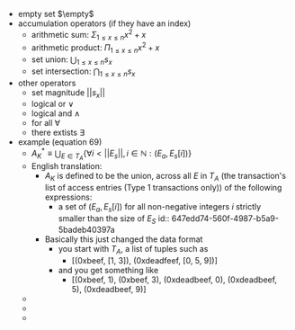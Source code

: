 - empty set $\empty$
- accumulation operators (if they have an index)
	- arithmetic sum: $\Sigma_{1\leq x \leq n} x^2+x$
	- arithmetic product: $\Pi_{1\leq x \leq n} x^2+x$
	- set union: $\bigcup_{1\leq x \leq n} s_x$
	- set intersection: $\bigcap_{1\leq x \leq n} s_x$
- other operators
	- set magnitude $\vert \vert s_x \vert \vert$
	- logical or $\lor$
	- logical and $\land$
	- for all $\forall$
	- there extists $\exists$
- example (equation 69)
	- $A_K^{*} \equiv \bigcup_{E \in T_A} \{ \forall i < \vert \vert E_s \vert \vert, i \in \mathbb{N}: (E_a, E_s[i]) \}$
	- English translation:
		- $A_K$ is defined to be the union, across all $E$ in $T_A$ (the transaction's list of access entries (Type 1 transactions only)) of the following expressions:
			- a set of $(E_a, E_s[i])$ for all non-negative integers $i$ strictly smaller than the size of $E_S$
			  id:: 647edd74-560f-4987-b5a9-5badeb40397a
		- Basically this just changed the data format
			- you start with $T_A$, a list of tuples such as
				- [(0xbeef, [1, 3]), (0xdeadfeef, [0, 5, 9])]
			- and you get something like
				- [(0xbeef, 1), (0xbeef, 3), (0xdeadbeef, 0), (0xdeadbeef, 5), (0xdeadbeef, 9)]
	-
	-
	-